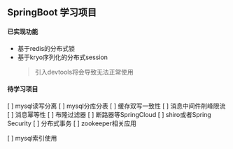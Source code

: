 
## SpringBoot 学习项目

#### 已实现功能
- 基于redis的分布式锁
- 基于kryo序列化的分布式session
    > 引入devtools将会导致无法正常使用


#### 待学习项目

[ ] mysql读写分离 
[ ] mysql分库分表 
[ ] 缓存双写一致性 
[ ] 消息中间件削峰限流 
[ ] 消息幂等性 
[ ] 布隆过滤器 
[ ] 断路器等SpringCloud 
[ ] shiro或者Spring Security 
[ ] 分布式事务 
[ ] zookeeper相关应用

[ ] mysql索引使用